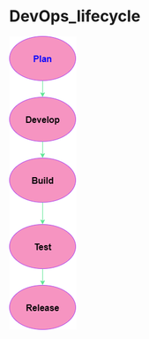 # DevOps_lifecycle
![image_alt](https://github.com/Bhavya24-2006/DevOps_lifecycle/blob/main/DevOps_lifecycle.drawio.png)

